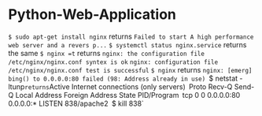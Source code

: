 # Python-Web-Application

`$ sudo apt-get install nginx`
returns
`Failed to start A high performance web server and a revers p...`
`$ systemctl status nginx.service`
returns the same
`$ nginx =t`
returns
`nginx: the configuration file /etc/nginx/nginx.conf syntex is ok`
`nginx: configuration file /etc/nginx/nginx.conf test is successful`
`$ nginx`
returns
`nginx: [emerg] bing() to 0.0.0.0:80 failed (98: Address already in use)
`$ netstat -ltunp`
returns
`Active Internet connections (only servers)`
`Proto    Recv-Q    Send-Q    Local Address    Foreign Address    State    PID/Program`
`tcp           0         0    0.0.0.0:80       0.0.0.0:*          LISTEN   838/apache2`
`$ kill 838`
